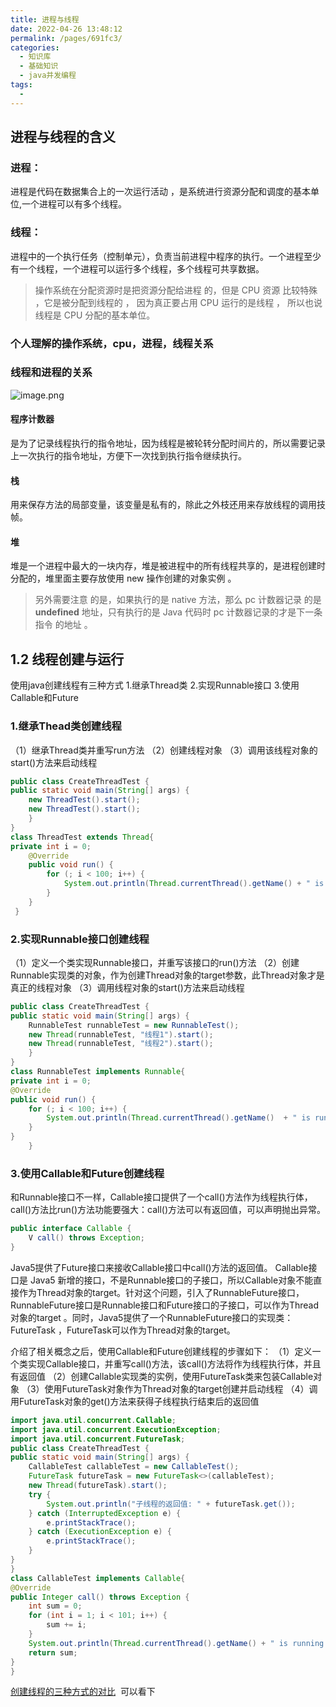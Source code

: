 ```yaml
---
title: 进程与线程
date: 2022-04-26 13:48:12
permalink: /pages/691fc3/
categories:
  - 知识库
  - 基础知识
  - java并发编程
tags:
  - 
---
```

## 进程与线程的含义
### 进程：
进程是代码在数据集合上的一次运行活动 ，是系统进行资源分配和调度的基本单位,一个进程可以有多个线程。
### 线程：
进程中的一个执行任务（控制单元），负责当前进程中程序的执行。一个进程至少有一个线程，一个进程可以运行多个线程，多个线程可共享数据。

> 操作系统在分配资源时是把资源分配给进程 的，但是 CPU 资源 比较特殊 ，它是被分配到线程的 ， 因为真正要占用 CPU 运行的是线程 ， 所以也说线程是 CPU 分配的基本单位。

### 个人理解的操作系统，cpu，进程，线程关系

### 线程和进程的关系

![image.png](https://cdn.nlark.com/yuque/0/2020/png/1089013/1591973634523-b73b249a-e2b2-4edc-ba7a-cdfb51347704.png#align=left&display=inline&height=390&margin=%5Bobject%20Object%5D&name=image.png&originHeight=682&originWidth=1476&size=434299&status=done&style=shadow&width=844)

#### 程序计数器

是为了记录线程执行的指令地址，因为线程是被轮转分配时间片的，所以需要记录上一次执行的指令地址，方便下一次找到执行指令继续执行。
#### 栈
用来保存方法的局部变量，该变量是私有的，除此之外枝还用来存放线程的调用技帧。

#### 堆
堆是一个进程中最大的一块内存，堆是被进程中的所有线程共享的，是进程创建时分配的，堆里面主要存放使用 new 操作创建的对象实例 。

> 另外需要注意 的是，如果执行的是 native 方法，那么 pc 计数器记录 的是 **undefined** 地址，只有执行的是 Java 代码时 pc 计数器记录的才是下一条指令 的地址 。




## 1.2 线程创建与运行
使用java创建线程有三种方式
1.继承Thread类
2.实现Runnable接口
3.使用Callable和Future

### 1.继承Thead类创建线程
（1）继承Thread类并重写run方法
（2）创建线程对象
（3）调用该线程对象的start()方法来启动线程

```java
public class CreateThreadTest {
public static void main(String[] args) {
    new ThreadTest().start();
    new ThreadTest().start();
    }
}
class ThreadTest extends Thread{
private int i = 0;
    @Override
    public void run() {
        for (; i < 100; i++) {
            System.out.println(Thread.currentThread().getName() + " is running: " + i);
        }
    }
 }
```
### 
### 2.实现Runnable接口创建线程
（1）定义一个类实现Runnable接口，并重写该接口的run()方法
（2）创建 Runnable实现类的对象，作为创建Thread对象的target参数，此Thread对象才是真正的线程对象
（3）调用线程对象的start()方法来启动线程

```java
public class CreateThreadTest {
public static void main(String[] args) {
    RunnableTest runnableTest = new RunnableTest();
    new Thread(runnableTest, "线程1").start();
    new Thread(runnableTest, "线程2").start();
	}
}
class RunnableTest implements Runnable{
private int i = 0;
@Override
public void run() {
    for (; i < 100; i++) {
        System.out.println(Thread.currentThread().getName()  + " is running: " + i);
    }
}
    }
```
### 
### 3.使用Callable和Future创建线程
和Runnable接口不一样，Callable接口提供了一个call()方法作为线程执行体，call()方法比run()方法功能要强大：call()方法可以有返回值，可以声明抛出异常。
```java
public interface Callable {
    V call() throws Exception;
}
```

Java5提供了Future接口来接收Callable接口中call()方法的返回值。
Callable接口是 Java5 新增的接口，不是Runnable接口的子接口，所以Callable对象不能直接作为Thread对象的target。针对这个问题，引入了RunnableFuture接口，RunnableFuture接口是Runnable接口和Future接口的子接口，可以作为Thread对象的target 。同时，Java5提供了一个RunnableFuture接口的实现类：FutureTask ，FutureTask可以作为Thread对象的target。

介绍了相关概念之后，使用Callable和Future创建线程的步骤如下：
（1）定义一个类实现Callable接口，并重写call()方法，该call()方法将作为线程执行体，并且有返回值
（2）创建Callable实现类的实例，使用FutureTask类来包装Callable对象
（3）使用FutureTask对象作为Thread对象的target创建并启动线程
（4）调用FutureTask对象的get()方法来获得子线程执行结束后的返回值

```java
import java.util.concurrent.Callable;
import java.util.concurrent.ExecutionException;
import java.util.concurrent.FutureTask;
public class CreateThreadTest {
public static void main(String[] args) {
	CallableTest callableTest = new CallableTest();
	FutureTask futureTask = new FutureTask<>(callableTest);
	new Thread(futureTask).start();
	try {
		System.out.println("子线程的返回值: " + futureTask.get());
	} catch (InterruptedException e) {
		e.printStackTrace();
	} catch (ExecutionException e) {
		e.printStackTrace();
	}
}
}
class CallableTest implements Callable{
@Override
public Integer call() throws Exception {
    int sum = 0;
    for (int i = 1; i < 101; i++) {
        sum += i;
    }
    System.out.println(Thread.currentThread().getName() + " is running: " + sum);
    return sum;
}
}
```

[创建线程的三种方式的对比](https://juejin.im/post/5d6e5d0be51d4561d54de9d9#heading-1)  可以看下
